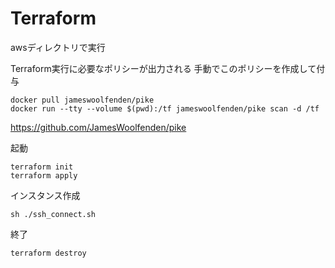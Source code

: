 # Terraform

awsディレクトリで実行

Terraform実行に必要なポリシーが出力される
手動でこのポリシーを作成して付与
```
docker pull jameswoolfenden/pike
docker run --tty --volume $(pwd):/tf jameswoolfenden/pike scan -d /tf
```
https://github.com/JamesWoolfenden/pike

起動
```
terraform init
terraform apply
```

インスタンス作成
```
sh ./ssh_connect.sh
```


終了
```
terraform destroy
```